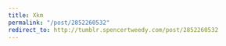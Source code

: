 ```yaml
---
title: Xkm
permalink: "/post/2852260532"
redirect_to: http://tumblr.spencertweedy.com/post/2852260532
---
```


